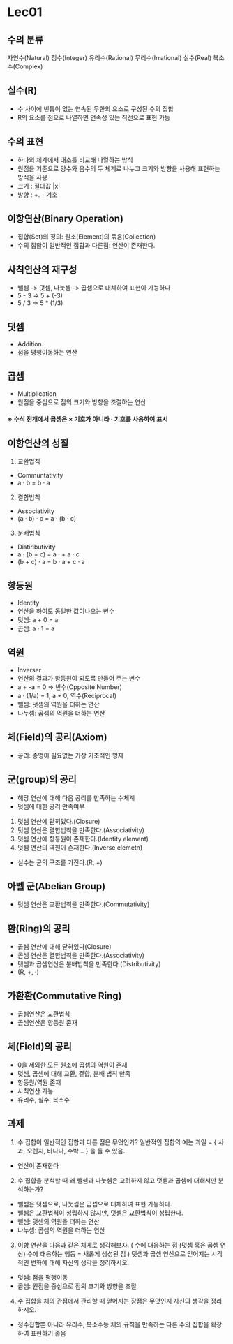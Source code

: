 # Lec01

## 수의 분류
자연수(Natural)
정수(Integer)
유리수(Rational)
무리수(Irrational)
실수(Real)
복소수(Complex)

## 실수(R)
 - 수 사이에 빈틈이 없는 연속된 무한의 요소로 구성된 수의 집합
 - R의 요소를 점으로 나열하면 연속성 있는 직선으로 표현 가능

## 수의 표현
 - 하나의 체계에서 대소를 비교해 나열하는 방식
 - 원점을 기준으로 양수와 음수의 두 체계로 나누고 크기와 방향을 사용해 표현하는 방식을 사용
 - 크기 : 절대값 |x|
 - 방향 : +. - 기호

## 이항연산(Binary Operation)
 - 집합(Set)의 정의: 원소(Element)의 묶음(Collection)
 - 수의 집합이 일반적인 집합과 다른점: 연산이 존재한다.

## 사칙연산의 재구성
 - 뺄셈 -> 덧셈, 나눗셈 -> 곱셈으로 대체하여 표현이 가능하다
 - 5 - 3 => 5 + (-3)
 - 5 / 3 => 5 * (1/3)

## 덧셈
 - Addition
 - 점을 평행이동하는 연산
## 곱셈
 - Multiplication
 - 원점을 중심으로 점의 크기와 방향을 조절하는 연산

#### ※ 수식 전개에서 곱셈은 × 기호가 아니라 · 기호를 사용하여 표시

## 이항연산의 성질
1. 교환법칙
 - Communtativity
 - a · b = b · a
2. 결합법칙
 - Associativity
 - (a · b) · c = a · (b · c)
3. 분배법칙
 - Distiributivity
 - a · (b + c) = a · + a · c
 - (b + c) · a = b · a + c · a

## 항등원
 - Identity
 - 연산을 하여도 동일한 값이나오는 변수
 - 덧셈: a + 0 = a
 - 곱셉: a · 1 = a

## 역원
 - Inverser
 - 연산의 결과가 항등원이 되도록 만들어 주는 변수
 - a + -a = 0 => 반수(Opposite Number)
 - a · (1/a) = 1, a ≠ 0, 역수(Reciprocal)
 - 뺄셈: 덧셈의 역원을 더하는 연산
 - 나누셈: 곱셈의 역원을 더하는 연산

## 체(Field)의 공리(Axiom)
 - 공리: 증명이 필요없는 가장 기초적인 명제

## 군(group)의 공리
 - 해당 연산에 대해 다음 공리를 만족하는 수체계
 - 덧셈에 대한 공리 만족여부
  1. 덧셈 연산에 닫혀있다.(Closure)
  2. 덧셈 연산은 결합법칙을 만족한다.(Associativity)
  3. 덧셈 연산에 항등원이 존재한다.(Identity element)
  4. 덧셈 연산의 역원이 존재한다.(Inverse elemetn)
 - 실수는 군의 구조를 가진다.(R, +)

## 아벨 군(Abelian Group)
 - 덧셈 연산은 교환법칙을 만족한다.(Commutativity)

## 환(Ring)의 공리
 - 곱셈 연산에 대해 닫혀있다(Closure)
 - 곱셈 연산은 결합법칙을 만족한다.(Associativity)
 - 뎃셈과 곱셈연산은 분배법칙을 만족한다.(Distributivity)
 - (R, +, ·)

## 가환환(Commutative Ring)
 - 곱셈연산은 교환법칙 
 - 곱셈연산은 항등원 존재

## 체(Field)의 공리
 - 0을 제외한 모든 원소에 곱셈의 역원이 존재
 - 덧셈, 곱셈에 대해 교환, 결합, 분배 법칙 만족
 - 항등원/역원 존재
 - 사칙연산 가능
 - 유리수, 실수, 복소수


## 과제
1. 수 집합이 일반적인 집합과 다른 점은 무엇인가? 일반적인 집합의 예는 과일 = { 사과, 오렌지, 바나나, 수박 .. } 을 들 수 있음.
 - 연산이 존재한다

2. 수 집합을 분석할 때 왜 뺄셈과 나눗셈은 고려하지 않고 덧셈과 곱셈에 대해서만 분석하는가?
 - 뺄셈은 덧셈으로, 나눗셈은 곱셉으로 대체하여 표현 가능하다.
 - 뺄셈은 교환법칙이 성립하지 않지만, 덧셈은 교환법칙이 성립한다.
 - 뺄셈: 덧셈의 역원을 더하는 연산
 - 나누셈: 곱셈의 역원을 더하는 연산
3. 이항 연산을 다음과 같은 체계로 생각해보자.
( 수에 대응하는 점 (덧셈 혹은 곱셈 연산) 수에 대응하는 행동 = 새롭게 생성된 점 )
덧셈과 곱셈 연산으로 얻어지는 시각적인 변화에 대해 자신의 생각을 정리하시오.
 - 덧셈: 점을 평행이동
 - 곱셈: 원점을 중심으로 점의 크기와 방향을 조절
4. 수 집합을 체의 관점에서 관리할 때 얻어지는 장점은 무엇인지 자신의 생각을 정리하시오.
 - 정수집합뿐 아니라 유리수, 복소수등 체의 규칙을 만족하는 다른 수의 집합을 확장하여 표현하기 졶음
